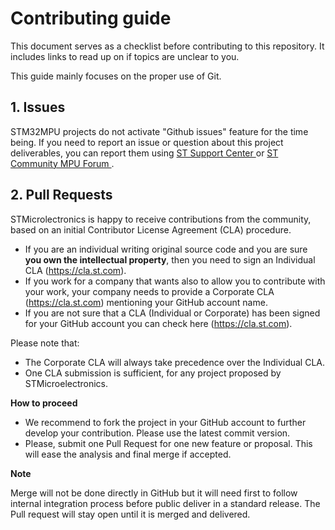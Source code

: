 ﻿# Contributing guide

This document serves as a checklist before contributing to this repository. It includes links to read up on if topics are unclear to you.

This guide mainly focuses on the proper use of Git.

## 1. Issues

STM32MPU projects do not activate "Github issues" feature for the time being. If you need to report an issue or question about this project deliverables, you can report them using [ ST Support Center ](https://my.st.com/ols#/ols/newrequest)  or  [ ST Community MPU Forum ](https://community.st.com/s/topic/0TO0X0000003u2AWAQ/stm32-mpus).

## 2. Pull Requests

STMicrolectronics is happy to receive contributions from the community, based on an initial Contributor License Agreement (CLA) procedure.

* If you are an individual writing original source code and you are sure **you own the intellectual property**, then you need to sign an Individual CLA (https://cla.st.com).
* If you work for a company that wants also to allow you to contribute with your work, your company needs to provide a Corporate CLA (https://cla.st.com) mentioning your GitHub account name.
* If you are not sure that a CLA (Individual or Corporate) has been signed for your GitHub account you can check here (https://cla.st.com).

Please note that:
* The Corporate CLA will always take precedence over the Individual CLA.
* One CLA submission is sufficient, for any project proposed by STMicroelectronics.

__How to proceed__

* We recommend to fork the project in your GitHub account to further develop your contribution. Please use the latest commit version.
* Please, submit one Pull Request for one new feature or proposal. This will ease the analysis and final merge if accepted.

__Note__

Merge will not be done directly in GitHub but it will need first to follow internal integration process before public deliver in a standard release. The Pull request will stay open until it is merged and delivered.
